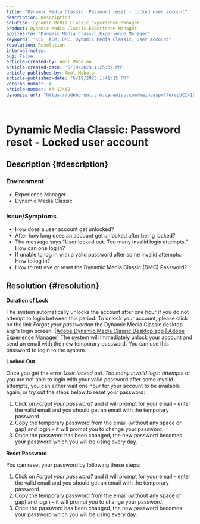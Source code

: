```yaml
---
title: "Dynamic Media Classic: Password reset - Locked user account"
description: Description
solution: Dynamic Media Classic,Experience Manager
product: Dynamic Media Classic,Experience Manager
applies-to: "Dynamic Media Classic,Experience Manager"
keywords: "KCS, AEM, DMC, Dynamic Media Classic, User Account"
resolution: Resolution
internal-notes: 
bug: False
article-created-by: Amol Mahajan
article-created-date: "6/19/2023 1:25:37 PM"
article-published-by: Amol Mahajan
article-published-date: "6/19/2023 1:41:15 PM"
version-number: 4
article-number: KA-17462
dynamics-url: "https://adobe-ent.crm.dynamics.com/main.aspx?forceUCI=1&pagetype=entityrecord&etn=knowledgearticle&id=f22389c5-a40e-ee11-8f6d-6045bd006b25"

---
```

# Dynamic Media Classic: Password reset - Locked user account

## Description {#description}


### <b>Environment</b>

- Experience Manager
- Dynamic Media Classic




### <b>Issue/Symptoms</b>

- How does a user account get unlocked?
- After how long does an account get unlocked after being locked?
- The message says "User locked out. Too many invalid login attempts." How can one log in?
- If unable to log in with a valid password after some invalid attempts. How to log in?
- How to retrieve or reset the Dynamic Media Classic (DMC) Password?



## Resolution {#resolution}


<b>Duration of Lock</b>

The system automatically unlocks the account after one hour if you do not attempt to login between this period. To unlock your account, please click on the link *Forgot your password*on the Dynamic Media Classic desktop app's login screen. ([Adobe Dynamic Media Classic Desktop app | Adobe Experience Manager](https://experienceleague.adobe.com/docs/dynamic-media-classic/using/new-ui-2020.html?lang=en)) The system will immediately unlock your account and send an email with the new temporary password. You can use this password to login to the system.



<b>Locked Out</b>

Once you get the error *User locked out. Too many invalid login attempts* or you are not able to login with your valid password after some invalid attempts, you can either wait one hour for your account to be available again, or try out the steps below to reset your password:

1. Click on *Forgot your password?* and it will prompt for your email – enter the valid email and you should get an email with the temporary password.
2. Copy the temporary password from the email (without any space or gap) and login – it will prompt you to change your password.
3. Once the password has been changed, the new password becomes your password which you will be using every day.


<b>Reset Password</b>

You can reset your password by following these steps:

1. Click on *Forgot your password?* and it will prompt for your email – enter the valid email and you should get an email with the temporary password.
2. Copy the temporary password from the email (without any space or gap) and login – it will prompt you to change your password.
3. Once the password has been changed, the new password becomes your password which you will be using every day.


